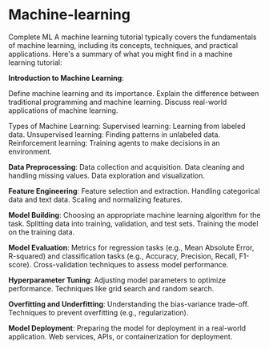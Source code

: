 # Machine-learning
Complete ML
A machine learning tutorial typically covers the fundamentals of machine learning, including its concepts, techniques, and practical applications. Here's a summary of what you might find in a machine learning tutorial:

**Introduction to Machine Learning**:

Define machine learning and its importance.
Explain the difference between traditional programming and machine learning.
Discuss real-world applications of machine learning.

Types of Machine Learning:
Supervised learning: Learning from labeled data.
Unsupervised learning: Finding patterns in unlabeled data.
Reinforcement learning: Training agents to make decisions in an environment.

**Data Preprocessing**:
Data collection and acquisition.
Data cleaning and handling missing values.
Data exploration and visualization.

**Feature Engineering**:
Feature selection and extraction.
Handling categorical data and text data.
Scaling and normalizing features.

**Model Building**:
Choosing an appropriate machine learning algorithm for the task.
Splitting data into training, validation, and test sets.
Training the model on the training data.

**Model Evaluation**:
Metrics for regression tasks (e.g., Mean Absolute Error, R-squared) and classification tasks (e.g., Accuracy, Precision, Recall, F1-score).
Cross-validation techniques to assess model performance.

**Hyperparameter Tuning**:
Adjusting model parameters to optimize performance.
Techniques like grid search and random search.

**Overfitting and Underfitting**:
Understanding the bias-variance trade-off.
Techniques to prevent overfitting (e.g., regularization).

**Model Deployment**:
Preparing the model for deployment in a real-world application.
Web services, APIs, or containerization for deployment.
